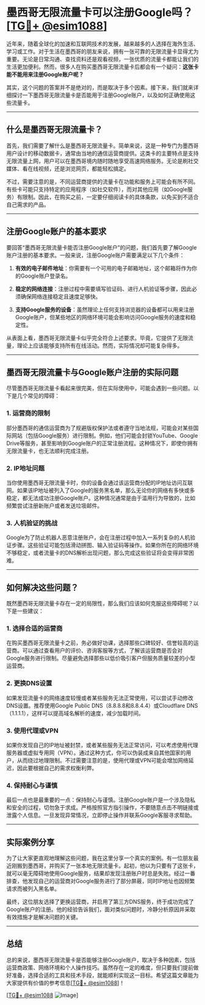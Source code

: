# 墨西哥无限流量卡可以注册Google吗？[[TG💪+ @esim1088](https://t.me/s/esim1088)]

近年来，随着全球化的加速和互联网技术的发展，越来越多的人选择在海外生活、学习或工作。对于生活在墨西哥的朋友来说，拥有一张可靠的无限流量卡显得尤为重要。无论是日常沟通、查找资料还是观看视频，一张优质的流量卡都能让我们的生活更加便利。然而，很多人在购买墨西哥无限流量卡后都会有一个疑问：**这张卡能不能用来注册Google账户呢？**

其实，这个问题的答案并不是绝对的，而是取决于多个因素。接下来，我们就来详细探讨一下墨西哥无限流量卡是否能用于注册Google账户，以及如何正确使用这些流量卡。

---

## 什么是墨西哥无限流量卡？

首先，我们需要了解什么是墨西哥无限流量卡。简单来说，这是一种专门为墨西哥用户设计的移动数据卡，通常由当地的通信运营商提供。这类卡的主要特点是支持无限流量上网，用户可以在墨西哥境内随时随地享受高速网络服务。无论是刷社交媒体、看在线视频，还是浏览网页，都能轻松搞定。

不过，需要注意的是，不同运营商提供的流量卡在功能和服务上可能会有所不同。有些卡可能只支持特定的应用程序（如社交软件），而对其他应用（如Google服务）有限制。因此，在购买之前，一定要仔细阅读卡的具体条款，以免买到不适合自己需求的产品。

---

## 注册Google账户的基本要求

要回答“墨西哥无限流量卡能否注册Google账户”的问题，我们首先要了解Google账户注册的基本要求。一般来说，注册Google账户需要满足以下几个条件：

1. **有效的电子邮件地址**：你需要有一个可用的电子邮箱地址，这个邮箱将作为你的Google账户登录名。
   
2. **稳定的网络连接**：注册过程中需要填写验证码、进行人机验证等步骤，因此必须确保网络连接稳定且速度足够快。

3. **支持Google服务的设备**：虽然理论上任何支持浏览器的设备都可以用来注册Google账户，但某些地区的网络环境可能会影响访问Google服务的速度和稳定性。

从表面上看，墨西哥无限流量卡似乎完全符合上述要求。毕竟，它提供了无限流量，理论上应该能够支持所有在线活动。然而，实际情况却可能复杂得多。

---

## 墨西哥无限流量卡与Google账户注册的实际问题

尽管墨西哥无限流量卡看起来很完美，但在实际使用中，可能会遇到一些问题。以下是几个常见的障碍：

### 1. **运营商的限制**
部分墨西哥的通信运营商为了规避版权保护法或者遵守当地法规，可能会对某些国际网站（包括Google服务）进行限制。例如，他们可能会封锁YouTube、Google Drive等服务，甚至影响到Google账户的正常注册流程。这种情况下，即使你拥有无限流量卡，也无法顺利完成注册。

### 2. **IP地址问题**
当你使用墨西哥无限流量卡时，你的设备会通过该运营商分配的IP地址访问互联网。如果该IP地址被列入了Google的服务黑名单，那么无论你的网络有多快或多稳定，都无法成功注册Google账户。这种情况通常是由于滥用行为导致的，比如频繁尝试注册新账户或者发送垃圾邮件。

### 3. **人机验证的挑战**
Google为了防止机器人恶意注册账户，会在注册过程中加入一系列复杂的人机验证步骤。这些验证可能包括滑动拼图、输入验证码等操作。如果你所在的网络环境不够稳定，或者流量卡的DNS解析出现问题，那么完成这些验证将会变得非常困难。

---

## 如何解决这些问题？

既然墨西哥无限流量卡存在一定的局限性，那么我们应该如何克服这些障碍呢？以下是一些建议：

### 1. **选择合适的运营商**
在购买墨西哥无限流量卡之前，务必做好功课，选择那些口碑较好、信誉较高的运营商。可以通过查看用户的评价、咨询客服等方式，了解该运营商是否会对Google服务进行限制。尽量避免选择那些以低价吸引客户但服务质量较差的小型运营商。

### 2. **更换DNS设置**
如果发现流量卡的网络速度较慢或者某些服务无法正常使用，可以尝试手动修改DNS设置。推荐使用Google Public DNS（8.8.8.8和8.8.4.4）或Cloudflare DNS（1.1.1.1），这样可以提高域名解析的速度，减少加载时间。

### 3. **使用代理或VPN**
如果你发现自己的IP地址被封禁，或者某些服务无法正常访问，可以考虑使用代理服务器或虚拟专用网（VPN）。通过这种方式，你可以伪装成来自其他国家的用户，从而绕过地理限制。不过需要注意的是，使用代理或VPN可能会增加网络延迟，因此要根据自己的需求权衡利弊。

### 4. **保持耐心与谨慎**
最后一点也是最重要的一点：保持耐心与谨慎。注册Google账户是一个涉及隐私和安全的过程，切勿急于求成。严格按照官方指引操作，不要随意点击不明链接或泄露个人信息。一旦发现异常情况，立即停止操作并联系Google客服寻求帮助。

---

## 实际案例分享

为了让大家更直观地理解这些问题，我在这里分享一个真实的案例。有一位朋友最近刚搬到墨西哥，并购买了一张本地无限流量卡。起初，他以为只要有了这张卡，就可以毫无障碍地使用Google服务，结果却发现注册账户时总是失败。经过一番排查，他发现自己的运营商对Google服务进行了部分屏蔽，同时IP地址也因频繁请求而被列入黑名单。

最终，这位朋友选择了更换运营商，并启用了第三方DNS服务，终于成功完成了Google账户的注册。他的经验告诉我们，面对类似问题时，冷静分析原因并采取有效措施才是解决问题的关键。

---

## 总结

总的来说，墨西哥无限流量卡是否能够注册Google账户，取决于多种因素，包括运营商政策、网络环境和个人操作技巧。虽然存在一定的难度，但只要我们提前做好准备，选择合适的工具和技术手段，就能顺利实现这一目标。希望这篇文章能为大家提供有价值的参考信息[[TG💪+ @esim1088](https://t.me/s/esim1088)]！

[[TG💪+ @esim1088](https://t.me/s/esim1088) ![Image](https://i.postimg.cc/4NQfJmqS/Snipaste-2025-05-13-00-14-12.png)]